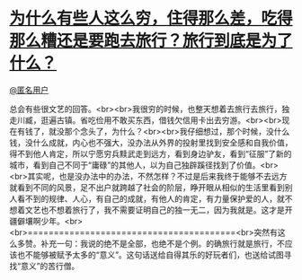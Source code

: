
#  [为什么有些人这么穷，住得那么差，吃得那么糟还是要跑去旅行？旅行到底是为了什么？](https://zhihu.com/questions/23634447)



[@匿名用户]()

总会有些很文艺的回答。&lt;br&gt;&lt;br&gt;我很穷的时候，也整天想着去旅行去旅行，独走川臧，逛遍古镇。省吃俭用不敢买东西，借钱欠信用卡出去穷游。&lt;br&gt;&lt;br&gt;现在有钱了，就没那个念头了，为什么？&lt;br&gt;&lt;br&gt;我仔细想过，那个时候，没什么钱，没什么成就，内心也不强大，没办法从外界的投射里找到安全感和自我价值，得不到他人肯定，所以宁愿穷兵黩武走到远方，看到身边驴友，看到“征服”了新的城市，看到自己不同于“庸碌”的其他人，以为自己独辟蹊径找到了价值。&lt;br&gt;&lt;br&gt;其实呢，也是没办法中的办法，不然怎样？不过是后来我终于能够不去远方就看到不同的风景，足不出户就跨越了社会的阶层，睁开眼从相似的生活里看到别人看不到的规律、人心，有自己的成就，有他人的肯定，有力量保护爱的人，就不想着文艺也不想着旅行了，我不需要证明自己的独一无二，因为我就是。这才是开疆僻壤啊少年。&lt;br&gt;&lt;br&gt;========================================&lt;br&gt;突然有这么多赞。补充一句：我说的绝不是全部，也绝不是个例。的确旅行就是旅行，不应该也不能够被赋予太多的“意义”。这句话送给自得其乐的好玩者们，也送给试图寻找“意义”的苦行僧。